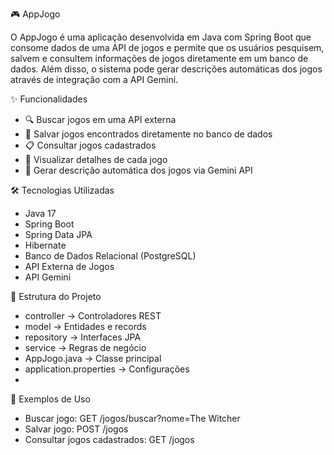 🎮 AppJogo

O AppJogo é uma aplicação desenvolvida em Java com Spring Boot que consome dados de uma API de jogos e permite que os usuários pesquisem, salvem e consultem informações de jogos diretamente em um banco de dados. Além disso, o sistema pode gerar descrições automáticas dos jogos através de integração com a API Gemini.

✨ Funcionalidades
 - 🔍 Buscar jogos em uma API externa
 - 💾 Salvar jogos encontrados diretamente no banco de dados
 - 📋 Consultar jogos cadastrados
 - 📝 Visualizar detalhes de cada jogo
 - 🤖 Gerar descrição automática dos jogos via Gemini API

🛠️ Tecnologias Utilizadas
 - Java 17
 - Spring Boot
 - Spring Data JPA
 - Hibernate
 - Banco de Dados Relacional (PostgreSQL)
 - API Externa de Jogos
 - API Gemini

📂 Estrutura do Projeto
 - controller → Controladores REST
 - model → Entidades e records
 - repository → Interfaces JPA
 - service → Regras de negócio
 - AppJogo.java → Classe principal
 - application.properties → Configurações
 - 
📖 Exemplos de Uso
 - Buscar jogo: GET /jogos/buscar?nome=The Witcher
 - Salvar jogo: POST /jogos
 - Consultar jogos cadastrados: GET /jogos
